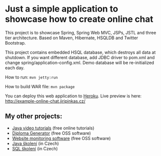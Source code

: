 <h1>Just a simple application to showcase how to create online chat</h1>

<p>This project is to showcase Spring, Spring Web MVC, JSPs, JSTL and three tier architecture. 
Based on Maven, Hibernate, HSQLDB and Twitter Bootstrap.</p>

<p>This project contains embedded HSQL database, which destroys all
	data at shutdown. If you want different database, add JDBC driver to
	pom.xml and change spring/application-config.xml. Demo database will be
	re-initialized each day.</p>

<p>
	How to run:
	<code>mvn jetty:run</code>
</p>

<p>
	How to build WAR file:
	<code>mvn package</code>
</p>

<p>
	You can deploy this web application to <a href="http://www.heroku.com"
		target="_blank">Heroku</a>. Live preview is here: <a
		href="http://example-online-chat.jiripinkas.cz/" target="_blank">http://example-online-chat.jiripinkas.cz/</a>
</p>

<h2>My other projects:</h2>

<ul>
	<li><a href="http://www.javavids.com" target="_blank"
		title="Java video tutorials">Java video tutorials</a> (free online
		tutorials)</li>
	<li><a href="http://www.dipgen.com" target="_blank"
		title="Diploma Generator">Diploma Generator</a> (free OSS software)</li>
	<li><a href="http://sitemonitoring.sourceforge.net/"
		target="_blank" title="Website monitoring software">Website
			monitoring software</a> (free OSS software)</li>
	<li><a href="http://www.java-skoleni.cz" target="_blank"
		title="Java školení">Java školení</a> (in Czech)</li>
	<li><a href="http://www.sql-skoleni.cz" target="_blank"
		title="SQL školení">SQL školení</a> (in Czech)</li>
</ul>